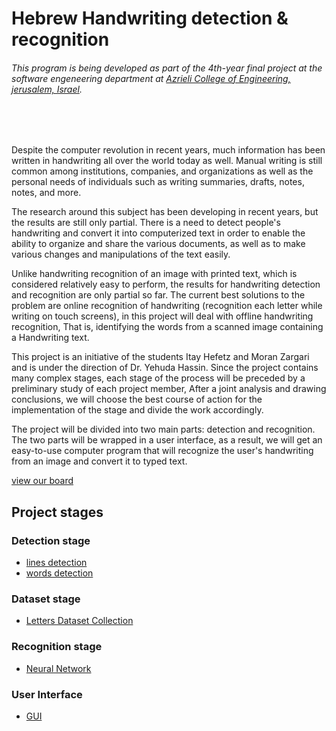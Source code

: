 # Hebrew Handwriting detection & recognition
###### This program is being developed as part of the 4th-year final project at the software engeneering department at [Azrieli College of Engineering, jerusalem, Israel](https://english.jce.ac.il/).

<br/>
<br/>


Despite the computer revolution in recent years, much information has been written in handwriting all over the world today as well. Manual writing is still common among institutions, companies, and organizations as well as the personal needs of individuals such as writing summaries, drafts, notes, notes, and more.

The research around this subject has been developing in recent years, but the results are still only partial. There is a need to detect people's handwriting and convert it into computerized text in order to enable the ability to organize and share the various documents, as well as to make various changes and manipulations of the text easily.

Unlike handwriting recognition of an image with printed text, which is considered relatively easy to perform, the results for handwriting detection and recognition are only partial so far. The current best solutions to the problem are online recognition of handwriting (recognition each letter while writing on touch screens), in this project will deal with offline handwriting recognition, That is, identifying the words from a scanned image containing a Handwriting text.

This project is an initiative of the students Itay Hefetz and Moran Zargari and is under the direction of Dr. Yehuda Hassin. Since the project contains many complex stages, each stage of the process will be preceded by a preliminary study of each project member, After a joint analysis and drawing conclusions, we will choose the best course of action for the implementation of the stage and divide the work accordingly.

The project will be divided into two main parts: detection and recognition. The two parts will be wrapped in a user interface, as a result, we will get an easy-to-use computer program that will recognize the user's handwriting from an image and convert it to typed text.

[view our board](https://trello.com/b/e8GFkCYN/handwriting-recognition)

## Project stages
### Detection stage
* [lines detection](https://github.com/moranzargari/Handwriting-detection-recognition/tree/master/lines%20detection)
* [words detection](https://github.com/moranzargari/Handwriting-detection-recognition/blob/master/words%20detection)
### Dataset stage
* [Letters Dataset Collection](https://github.com/moranzargari/Handwriting-detection-recognition/tree/master/Letters%20Dataset%20Collection)
### Recognition stage
* [Neural Network](https://github.com/moranzargari/Handwriting-detection-recognition/tree/master/Neural%20Network)
### User Interface
* [GUI](https://github.com/moranzargari/Handwriting-detection-recognition/tree/master/GUI)
